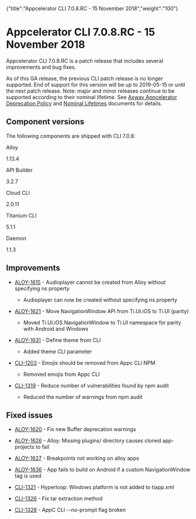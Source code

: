 {"title":"Appcelerator CLI 7.0.8.RC - 15 November 2018","weight":"100"} 

# Appcelerator CLI 7.0.8.RC - 15 November 2018

Appcelerator CLI 7.0.8.RC is a patch release that includes several improvements and bug fixes.

As of this GA release, the previous CLI patch release is no longer supported. End of support for this version will be up to 2019-05-15 or until the next patch release. Note: major and minor releases continue to be supported according to their nominal lifetime. See [Axway Appcelerator Deprecation Policy](/docs/appc/AMPLIFY_Appcelerator_Services_Overview/Axway_Appcelerator_Deprecation_Policy/) and [Nominal Lifetimes](/docs/appc/AMPLIFY_Appcelerator_Services_Overview/Axway_Appcelerator_Product_Lifecycle/#NominalLifetimes) documents for details.

## Component versions

The following components are shipped with CLI 7.0.8:

Alloy

1.13.4

API Builder

3.2.7

Cloud CLI

2.0.11

Titanium CLI

5.1.1

Daemon

1.1.3

## Improvements

*   [ALOY-1615](https://jira.appcelerator.org/browse/ALOY-1615) - Audioplayer cannot be created from Alloy without specifying ns property
    
    *   Audioplayer can now be created without specifying ns property
        
*   [ALOY-1621](https://jira.appcelerator.org/browse/ALOY-1621) - Move NavigationWindow API from Ti.UI.iOS to Ti.UI (parity)
    
    *   Moved Ti.UI.iOS.NavigationWindow to Ti.UI namespace for parity with Android and Windows
        
*   [ALOY-1631](https://jira.appcelerator.org/browse/ALOY-1631) - Define theme from CLI
    
    *   Added theme CLI parameter
        
*   [CLI-1203](https://jira.appcelerator.org/browse/CLI-1203) - Emojis should be removed from Appc CLI NPM
    
    *   Removed emojis from Appc CLI
        
*   [CLI-1319](https://jira.appcelerator.org/browse/CLI-1319) - Reduce number of vulnerabilities found by npm audit
    
    *   Reduced the number of warnings from npm audit
        

## Fixed issues

*   [ALOY-1620](https://jira.appcelerator.org/browse/ALOY-1620) - Fix new Buffer deprecation warnings
    
*   [ALOY-1626](https://jira.appcelerator.org/browse/ALOY-1626) - Alloy: Missing plugins/ directory causes cloned app-projects to fail
    
*   [ALOY-1627](https://jira.appcelerator.org/browse/ALOY-1627) - Breakpoints not working on alloy apps
    
*   [ALOY-1636](https://jira.appcelerator.org/browse/ALOY-1636) - App fails to build on Android if a custom NavigationWindow tag is used
    
*   [CLI-1321](https://jira.appcelerator.org/browse/CLI-1321) - Hyperloop: Windows platform is not added to tiapp.xml
    
*   [CLI-1326](https://jira.appcelerator.org/browse/CLI-1326) - Fix tar extraction method
    
*   [CLI-1328](https://jira.appcelerator.org/browse/CLI-1328) - AppC CLI --no-prompt flag broken